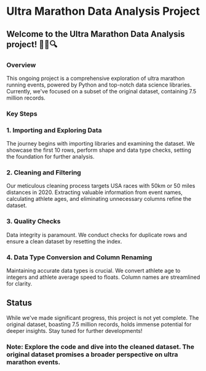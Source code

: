 # Ultra Marathon Data Analysis Project
## Welcome to the Ultra Marathon Data Analysis project! 🏃‍♂️🔍

### Overview
This ongoing project is a comprehensive exploration of ultra marathon running events, powered by Python and top-notch data science libraries. Currently, we've focused on a subset of the original dataset, containing 7.5 million records.

### Key Steps
### 1. Importing and Exploring Data
The journey begins with importing libraries and examining the dataset. We showcase the first 10 rows, perform shape and data type checks, setting the foundation for further analysis.

### 2. Cleaning and Filtering
Our meticulous cleaning process targets USA races with 50km or 50 miles distances in 2020. Extracting valuable information from event names, calculating athlete ages, and eliminating unnecessary columns refine the dataset.

### 3. Quality Checks
Data integrity is paramount. We conduct checks for duplicate rows and ensure a clean dataset by resetting the index.

### 4. Data Type Conversion and Column Renaming
Maintaining accurate data types is crucial. We convert athlete age to integers and athlete average speed to floats. Column names are streamlined for clarity.

## Status
While we've made significant progress, this project is not yet complete. The original dataset, boasting 7.5 million records, holds immense potential for deeper insights. Stay tuned for further developments!

### Note: Explore the code and dive into the cleaned dataset. The original dataset promises a broader perspective on ultra marathon events.
